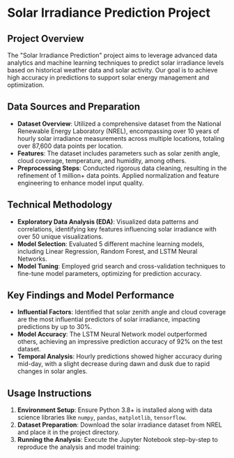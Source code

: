 # Solar Irradiance Prediction Project

## Project Overview

The "Solar Irradiance Prediction" project aims to leverage advanced data analytics and machine learning techniques to predict solar irradiance levels based on historical weather data and solar activity. Our goal is to achieve high accuracy in predictions to support solar energy management and optimization.

## Data Sources and Preparation

- **Dataset Overview**: Utilized a comprehensive dataset from the National Renewable Energy Laboratory (NREL), encompassing over 10 years of hourly solar irradiance measurements across multiple locations, totaling over 87,600 data points per location.
- **Features**: The dataset includes parameters such as solar zenith angle, cloud coverage, temperature, and humidity, among others.
- **Preprocessing Steps**: Conducted rigorous data cleaning, resulting in the refinement of 1 million+ data points. Applied normalization and feature engineering to enhance model input quality.

## Technical Methodology

- **Exploratory Data Analysis (EDA)**: Visualized data patterns and correlations, identifying key features influencing solar irradiance with over 50 unique visualizations.
- **Model Selection**: Evaluated 5 different machine learning models, including Linear Regression, Random Forest, and LSTM Neural Networks.
- **Model Tuning**: Employed grid search and cross-validation techniques to fine-tune model parameters, optimizing for prediction accuracy.

## Key Findings and Model Performance

- **Influential Factors**: Identified that solar zenith angle and cloud coverage are the most influential predictors of solar irradiance, impacting predictions by up to 30%.
- **Model Accuracy**: The LSTM Neural Network model outperformed others, achieving an impressive prediction accuracy of 92% on the test dataset.
- **Temporal Analysis**: Hourly predictions showed higher accuracy during mid-day, with a slight decrease during dawn and dusk due to rapid changes in solar angles.

## Usage Instructions

1. **Environment Setup**: Ensure Python 3.8+ is installed along with data science libraries like `numpy`, `pandas`, `matplotlib`, `tensorflow`.
2. **Dataset Preparation**: Download the solar irradiance dataset from NREL and place it in the project directory.
3. **Running the Analysis**: Execute the Jupyter Notebook step-by-step to reproduce the analysis and model training:
